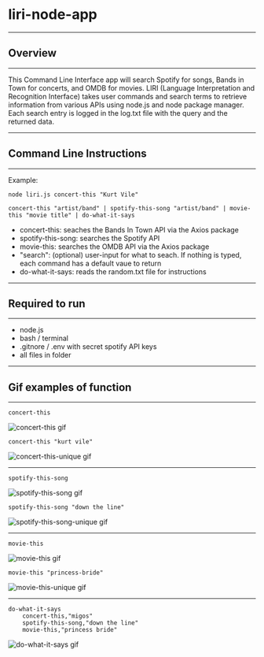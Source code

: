 # liri-node-app
--------------------------------
## Overview
--------------------------------
This Command Line Interface app will search Spotify for songs, Bands in Town for concerts, and OMDB for movies. LIRI (Language Interpretation and Recognition Interface) takes user commands and search terms to retrieve information from various APIs using node.js and node package manager. Each search entry is logged in the log.txt file with the query and the returned data.

--------------------------------
## Command Line Instructions
--------------------------------
Example:

    node liri.js concert-this "Kurt Vile"

    concert-this "artist/band" | spotify-this-song "artist/band" | movie-this "movie title" | do-what-it-says

 - concert-this: seaches the Bands In Town API via the Axios package
 - spotify-this-song: searches the Spotify API
 - movie-this: searches the OMDB API via the Axios package
 - "search": (optional) user-input for what to seach. If nothing is typed, each command has a default vaue to return
 - do-what-it-says: reads the random.txt file for instructions

--------------------------------
## Required to run
--------------------------------
 - node.js
 - bash / terminal
 - .gitnore / .env with secret spotify API keys
 - all files in folder

--------------------------------
## Gif examples of function
--------------------------------
    concert-this
![concert-this gif](/gifs/concert-this_gif.gif)

    concert-this "kurt vile"
![concert-this-unique gif](/gifs/concert-this-Unique_gif.gif)

--------------------------------
    spotify-this-song
![spotify-this-song gif](/gifs/spotify-this-song_gif.gif)

    spotify-this-song "down the line"
![spotify-this-song-unique gif](/gifs/spotify-this-song-Unique_gif.gif)

--------------------------------
    movie-this
![movie-this gif](/gifs/movie-this_gif.gif)

    movie-this "princess-bride"
![movie-this-unique gif](/gifs/movie-this-Unique_gif.gif)

--------------------------------
    do-what-it-says
        concert-this,"migos"
        spotify-this-song,"down the line"
        movie-this,"princess bride"
![do-what-it-says gif](/gifs/do-what-it-says_gif.gif)
